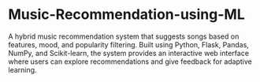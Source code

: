 # Music-Recommendation-using-ML
A hybrid music recommendation system that suggests songs based on features, mood, and popularity filtering. Built using Python, Flask, Pandas, NumPy, and Scikit-learn, the system provides an interactive web interface where users can explore recommendations and give feedback for adaptive learning.
